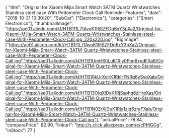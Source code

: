 {
	"title": "Original for Xiaomi Mijia Smart Watch 3ATM Quartz Wristwatches Stainless steel case With Pedometer Clock Call Reminder Features",
	"date": "2018-10-31 10:30:20",
	"SubCat": ["Electronics"],
	"categories": ["Smart Electronics"],
	"thumbnailImage": "https://ae01.alicdn.com/kf/HTB1f1L7fAvoK1RjSZFDq6xY3pXa2/Original-for-Xiaomi-Mijia-Smart-Watch-3ATM-Quartz-Wristwatches-Stainless-steel-case-With-Pedometer-Clock-Call.jpg_220x220.jpg",
	"BigImage": ["https://ae01.alicdn.com/kf/HTB1f1L7fAvoK1RjSZFDq6xY3pXa2/Original-for-Xiaomi-Mijia-Smart-Watch-3ATM-Quartz-Wristwatches-Stainless-steel-case-With-Pedometer-Clock-Call.jpg","https://ae01.alicdn.com/kf/HTB1UmtHXjLuK1Rjy0Fhq6xpdFXa8/Original-for-Xiaomi-Mijia-Smart-Watch-3ATM-Quartz-Wristwatches-Stainless-steel-case-With-Pedometer-Clock-Call.jpg","https://ae01.alicdn.com/kf/HTB10kUrXojrK1RkHFNRq6ySvpXab/Original-for-Xiaomi-Mijia-Smart-Watch-3ATM-Quartz-Wristwatches-Stainless-steel-case-With-Pedometer-Clock-Call.jpg","https://ae01.alicdn.com/kf/HTB13OIqXiDxK1RjSsphq6zHrpXas/Original-for-Xiaomi-Mijia-Smart-Watch-3ATM-Quartz-Wristwatches-Stainless-steel-case-With-Pedometer-Clock-Call.jpg","https://ae01.alicdn.com/kf/HTB1N0ZrXjDuK1Rjy1zjq6zraFXab/Original-for-Xiaomi-Mijia-Smart-Watch-3ATM-Quartz-Wristwatches-Stainless-steel-case-With-Pedometer-Clock-Call.jpg"],
	"actualPrice": 78.84,
	"comparePrice": 82.99,
	"linkurl": "http://s.click.aliexpress.com/e/cPffiGGg",
	"inStock": 77
}
